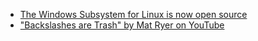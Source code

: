 - [The Windows Subsystem for Linux is now open source](https://blogs.windows.com/windowsdeveloper/2025/05/19/the-windows-subsystem-for-linux-is-now-open-source/)
- ["Backslashes are Trash" by Mat Ryer on YouTube](https://youtu.be/pc-KKJUf3q4)